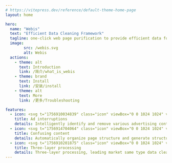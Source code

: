 ```yaml
---
# https://vitepress.dev/reference/default-theme-home-page
layout: home

hero:
  name: "Webis"
  text: "Efficient Data Cleaning Framework"
  tagline: one-click web page purification to provide efficient data for LLM
  image:
        src: /webis.svg
        alt: Webis
  actions:
    - theme: alt
      text: Introduction
      link: /简介/what_is_webis
    - theme: brand
      text: Install
      link: /安装/install
    - theme: alt
      text: More
      link: /更多/Troubleshooting

features:
  - icon: <svg t="1756910034839" class="icon" viewBox="0 0 1024 1024" version="1.1" xmlns="http://www.w3.org/2000/svg" p-id="21016" width="200" height="200"><path d="M512 1024C229.2224 1024 0 794.7776 0 512S229.2224 0 512 0s512 229.2224 512 512-229.2224 512-512 512zM298.2912 307.2L153.6 682.9056h61.0304l35.2768-96.8192h161.536l35.2256 96.768h61.5936L363.52 307.2H298.2912z m-31.0272 231.5264l62.6176-169.984h2.048l62.1568 169.984H267.264zM545.0752 307.2v375.7056h135.7824c60.4672 0 106.2912-16.896 137.8304-50.5344 30.0032-32.6144 45.2608-78.3872 45.2608-137.3184 0-59.4432-14.7456-105.2672-44.1856-136.8064C788.1728 324.0448 742.4 307.2 681.8816 307.2h-136.8064z m57.344 48.9472h68.9664c47.3088 0 82.0736 11.0592 104.1408 33.6384 21.0432 22.1184 32.1024 56.832 32.1024 105.2672 0 47.36-11.0592 82.0736-32.6144 104.704-22.0672 22.6304-57.344 34.2016-104.704 34.2016h-67.8912V356.1472z" fill="#07D0B0" p-id="21017"></path></svg>
    title: Ad interruptions
    details: Intelligently identify and remove various advertising content to restore pure web page data
  - icon: <svg t="1756914704064" class="icon" viewBox="0 0 1024 1024" version="1.1" xmlns="http://www.w3.org/2000/svg" p-id="16705" width="200" height="200"><path d="M930.909091 23.272727a69.818182 69.818182 0 1 1-30.871273 132.456728L684.648727 350.603636A220.16 220.16 0 0 1 733.090909 488.727273c0 30.266182-6.085818 59.112727-17.093818 85.387636l165.934545 117.154909a81.454545 81.454545 0 1 1-27.671272 37.434182l-160.849455-113.570909a221.335273 221.335273 0 0 1-129.349818 88.517818l23.970909 87.901091a69.818182 69.818182 0 1 1-45.102545 11.543273l-25.448728-93.346909a220.555636 220.555636 0 0 1-171.124363-74.589091L157.521455 764.357818a69.818182 69.818182 0 1 1-31.662546-34.746182l193.466182-132.352A220.078545 220.078545 0 0 1 290.909091 488.727273c0-55.237818 20.247273-105.751273 53.76-144.500364L198.539636 217.611636a81.454545 81.454545 0 1 1 28.637091-36.759272l151.610182 131.397818A220.113455 220.113455 0 0 1 512 267.636364c53.061818 0 101.76 18.699636 139.869091 49.850181l215.645091-195.095272A69.818182 69.818182 0 0 1 930.909091 23.272727zM581.818182 837.818182a23.272727 23.272727 0 1 0 0 46.545454 23.272727 23.272727 0 0 0 0-46.545454zM93.090909 768a23.272727 23.272727 0 1 0 0 46.545455 23.272727 23.272727 0 0 0 0-46.545455z m837.818182-46.545455a34.909091 34.909091 0 1 0 0 69.818182 34.909091 34.909091 0 0 0 0-69.818182zM631.156364 512.802909l-77.067637 105.972364a23.272727 23.272727 0 0 1-33.92 4.026182l-1.349818-1.256728-40.680727-40.669091-52.538182 59.554909A173.742545 173.742545 0 0 0 512 663.272727c72.890182 0 135.354182-44.683636 161.477818-108.148363l-42.321454-42.321455zM512 314.181818c-96.395636 0-174.545455 78.149818-174.545455 174.545455 0 48.174545 19.514182 91.787636 51.083637 123.380363l71.098182-80.593454a23.272727 23.272727 0 0 1 32.512-2.350546l1.396363 1.28 38.923637 38.923637 77.079272-105.960728a23.272727 23.272727 0 0 1 33.92-4.026181l1.349819 1.256727 41.239272 41.227636c0.325818-4.340364 0.488727-8.727273 0.488728-13.137454 0-96.395636-78.149818-174.545455-174.545455-174.545455z m-46.545455 46.545455a69.818182 69.818182 0 1 1 0 139.636363 69.818182 69.818182 0 0 1 0-139.636363z m0 46.545454a23.272727 23.272727 0 1 0 0 46.545455 23.272727 23.272727 0 0 0 0-46.545455zM151.272727 116.363636a34.909091 34.909091 0 1 0 0 69.818182 34.909091 34.909091 0 0 0 0-69.818182z m779.636364-46.545454a23.272727 23.272727 0 1 0 0 46.545454 23.272727 23.272727 0 0 0 0-46.545454z" fill="#3ee893" p-id="16706"></path></svg>
    title: Confusing content 
    details: Automatically organize page structure and generate structured data sets
  - icon: <svg t="1756910201875" class="icon" viewBox="0 0 1024 1024" version="1.1" xmlns="http://www.w3.org/2000/svg" p-id="31218" width="200" height="200"><path d="M959.829333 500.5312l-451.106133 254.839467a43.349333 43.349333 0 0 1-42.666667 0L15.291733 500.5312a10.8544 10.8544 0 0 1 0-18.978133l95.095467-53.725867 321.467733 181.725867a114.2784 114.2784 0 0 0 111.4112 0l321.399467-181.725867 95.163733 53.725867a10.8544 10.8544 0 0 1 0 18.978133z m-0.273066-205.2096L508.7232 550.229333a43.485867 43.485867 0 0 1-42.666667 0L15.291733 295.3216a10.8544 10.8544 0 0 1 0-18.978133L478.0032 15.018667a19.182933 19.182933 0 0 1 18.8416 0l462.711467 261.461333a10.8544 10.8544 0 0 1 0 18.909867zM15.291733 688.810667l96.733867-54.749867 319.761067 180.6336a114.2784 114.2784 0 0 0 111.479466 0l319.556267-180.6336 96.938667 54.749867a10.8544 10.8544 0 0 1 0 18.978133L508.791467 962.56a42.939733 42.939733 0 0 1-42.3936 0L15.291733 707.7888a10.8544 10.8544 0 0 1 0-18.978133z" fill="#13E6AA" p-id="31219"></path></svg>
    title: Three-layer processing
    details: Three-layer processing, leading market same type data cleaning products
---
```


